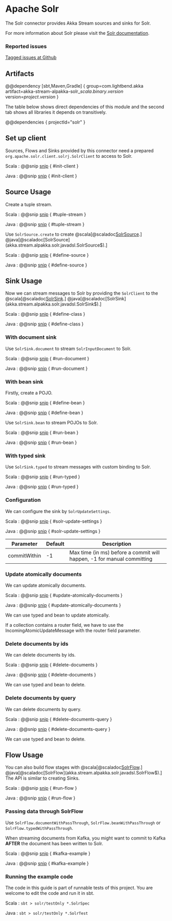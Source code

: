 # Apache Solr

The Solr connector provides Akka Stream sources and sinks for Solr.

For more information about Solr please visit the [Solr documentation](http://lucene.apache.org/solr/resources.html).

### Reported issues

[Tagged issues at Github](https://github.com/akka/alpakka/labels/p%3Asolr)

## Artifacts

@@dependency [sbt,Maven,Gradle] {
  group=com.lightbend.akka
  artifact=akka-stream-alpakka-solr_$scala.binary.version$
  version=$project.version$
}

The table below shows direct dependencies of this module and the second tab shows all libraries it depends on transitively.

@@dependencies { projectId="solr" }


## Set up client

Sources, Flows and Sinks provided by this connector need a prepared `org.apache.solr.client.solrj.SolrClient` to
access to Solr.


Scala
: @@snip [snip](/solr/src/test/scala/akka/stream/alpakka/solr/SolrSpec.scala) { #init-client }

Java
: @@snip [snip](/solr/src/test/java/akka/stream/alpakka/solr/SolrTest.java) { #init-client }


## Source Usage

Create a tuple stream.

Scala
: @@snip [snip](/solr/src/test/scala/akka/stream/alpakka/solr/SolrSpec.scala) { #tuple-stream }

Java
: @@snip [snip](/solr/src/test/java/akka/stream/alpakka/solr/SolrTest.java) { #tuple-stream }


Use `SolrSource.create` to create 
@scala[@scaladoc[SolrSource](akka.stream.alpakka.solr.scaladsl.SolrSource$).]
@java[@scaladoc[SolrSource](akka.stream.alpakka.solr.javadsl.SolrSource$).]


Scala
: @@snip [snip](/solr/src/test/scala/akka/stream/alpakka/solr/SolrSpec.scala) { #define-source }

Java
: @@snip [snip](/solr/src/test/java/akka/stream/alpakka/solr/SolrTest.java) { #define-source }

## Sink Usage

Now we can stream messages to Solr by providing the `SolrClient` to the
@scala[@scaladoc[SolrSink](akka.stream.alpakka.solr.scaladsl.SolrSink$).]
@java[@scaladoc[SolrSink](akka.stream.alpakka.solr.javadsl.SolrSink$).]


Scala
: @@snip [snip](/solr/src/test/scala/akka/stream/alpakka/solr/SolrSpec.scala) { #define-class }

Java
: @@snip [snip](/solr/src/test/java/akka/stream/alpakka/solr/SolrTest.java) { #define-class }

### With document sink

Use `SolrSink.document` to stream `SolrInputDocument` to Solr.


Scala
: @@snip [snip](/solr/src/test/scala/akka/stream/alpakka/solr/SolrSpec.scala) { #run-document }

Java
: @@snip [snip](/solr/src/test/java/akka/stream/alpakka/solr/SolrTest.java) { #run-document }

### With bean sink

Firstly, create a POJO.

Scala
: @@snip [snip](/solr/src/test/scala/akka/stream/alpakka/solr/SolrSpec.scala) { #define-bean }

Java
: @@snip [snip](/solr/src/test/java/akka/stream/alpakka/solr/SolrTest.java) { #define-bean }

Use `SolrSink.bean` to stream POJOs to Solr.


Scala
: @@snip [snip](/solr/src/test/scala/akka/stream/alpakka/solr/SolrSpec.scala) { #run-bean }

Java
: @@snip [snip](/solr/src/test/java/akka/stream/alpakka/solr/SolrTest.java) { #run-bean }

### With typed sink

Use `SolrSink.typed` to stream messages with custom binding to Solr.


Scala
: @@snip [snip](/solr/src/test/scala/akka/stream/alpakka/solr/SolrSpec.scala) { #run-typed }

Java
: @@snip [snip](/solr/src/test/java/akka/stream/alpakka/solr/SolrTest.java) { #run-typed }

### Configuration

We can configure the sink by `SolrUpdateSettings`.


Scala
: @@snip [snip](/solr/src/test/scala/akka/stream/alpakka/solr/SolrSpec.scala) { #solr-update-settings }

Java
: @@snip [snip](/solr/src/test/java/akka/stream/alpakka/solr/SolrTest.java) { #solr-update-settings }


| Parameter           | Default | Description                                                                                            |
| ------------------- | ------- | ------------------------------------------------------------------------------------------------------ | 
| commitWithin        | -1      | Max time (in ms) before a commit will happen, -1 for manual committing |

### Update atomically documents

We can update atomically documents.

Scala
: @@snip [snip](/solr/src/test/scala/akka/stream/alpakka/solr/SolrSpec.scala) { #update-atomically-documents }

Java
: @@snip [snip](/solr/src/test/java/akka/stream/alpakka/solr/SolrTest.java) { #update-atomically-documents }

We can use typed and bean to update atomically.

If a collection contains a router field, we have to use the IncomingAtomicUpdateMessage with the router field parameter.

### Delete documents by ids

We can delete documents by ids.

Scala
: @@snip [snip](/solr/src/test/scala/akka/stream/alpakka/solr/SolrSpec.scala) { #delete-documents }

Java
: @@snip [snip](/solr/src/test/java/akka/stream/alpakka/solr/SolrTest.java) { #delete-documents }

We can use typed and bean to delete.

### Delete documents by query

We can delete documents by query.

Scala
: @@snip [snip](/solr/src/test/scala/akka/stream/alpakka/solr/SolrSpec.scala) { #delete-documents-query }

Java
: @@snip [snip](/solr/src/test/java/akka/stream/alpakka/solr/SolrTest.java) { #delete-documents-query }

We can use typed and bean to delete.



## Flow Usage

You can also build flow stages with
@scala[@scaladoc[SolrFlow](akka.stream.alpakka.solr.scaladsl.SolrFlow$).]
@java[@scaladoc[SolrFlow](akka.stream.alpakka.solr.javadsl.SolrFlow$).]
The API is similar to creating Sinks.

Scala
: @@snip [snip](/solr/src/test/scala/akka/stream/alpakka/solr/SolrSpec.scala) { #run-flow }

Java
: @@snip [snip](/solr/src/test/java/akka/stream/alpakka/solr/SolrTest.java) { #run-flow }

### Passing data through SolrFlow

Use `SolrFlow.documentWithPassThrough`, `SolrFlow.beanWithPassThrough` or `SolrFlow.typedWithPassThrough`.

When streaming documents from Kafka, you might want to commit to Kafka **AFTER** the document has been written to Solr.

Scala
: @@snip [snip](/solr/src/test/scala/akka/stream/alpakka/solr/SolrSpec.scala) { #kafka-example }

Java
: @@snip [snip](/solr/src/test/java/akka/stream/alpakka/solr/SolrTest.java) { #kafka-example }


### Running the example code

The code in this guide is part of runnable tests of this project. You are welcome to edit the code and run it in sbt.

Scala
:   ```
    sbt
    > solr/testOnly *.SolrSpec
    ```

Java
:   ```
    sbt
    > solr/testOnly *.SolrTest
    ```
